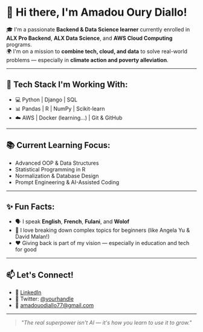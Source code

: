 

# 👋 Hi there, I'm Amadou Oury Diallo!

🎓 I'm a passionate **Backend & Data Science learner** currently enrolled in **ALX Pro Backend**, **ALX Data Science**, and **AWS Cloud Computing** programs.  
🌍 I'm on a mission to **combine tech, cloud, and data** to solve real-world problems — especially in **climate action and poverty alleviation**.

---

## 🔧 Tech Stack I'm Working With:
- 💻 Python | Django | SQL
- 📊 Pandas | R | NumPy | Scikit-learn
- ☁️ AWS | Docker (learning...) | Git & GitHub

---

## 📚 Current Learning Focus:
- Advanced OOP & Data Structures
- Statistical Programming in R
- Normalization & Database Design
- Prompt Engineering & AI-Assisted Coding

---

## ✨ Fun Facts:
- 🗣️ I speak **English**, **French**, **Fulani**, and **Wolof**
- 🧠 I love breaking down complex topics for beginners (like Angela Yu & David Malan!)
- ❤️ Giving back is part of my vision — especially in education and tech for good

---

## 📫 Let's Connect!
- 🔗 [LinkedIn](github.com/amadououry886 )
- 💬 Twitter: [@yourhandle](linkedin.com/in/amadou-oury-diallo-735999279)
- 📧 amadouodiallo77@gmail.com

---

> *"The real superpower isn't AI — it's how you learn to use it to grow."*

